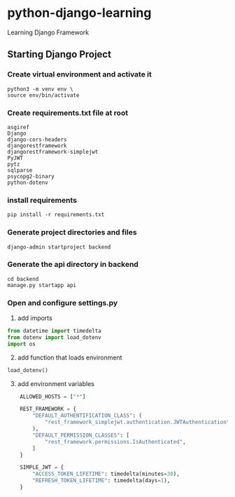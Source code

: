 # python-django-learning
Learning Django Framework

## Starting Django Project

### Create virtual environment and activate it

```shell
python3 -m venv env \
source env/bin/activate 	
```

### Create requirements.txt file at root

```text
asgiref 
Django 
django-cors-headers 
djangorestframework 
djangorestframework-simplejwt 
PyJWT 
pytz 
sqlparse 
psycopg2-binary 
python-dotenv 
```

### install requirements

```shell
pip install -r requirements.txt
```

### Generate project directories and files

```shell
django-admin startproject backend
```

### Generate the api directory in backend

```shell
cd backend
manage.py startapp api
```

### Open and configure settings.py
1. add imports

```python
from datetime import timedelta
from dotenv import load_dotenv
import os
```

2. add function that loads environment

```python
load_dotenv()
```

3. add environment variables
```python
	ALLOWED_HOSTS = ["*"]

	REST_FRAMEWORK = {
	    "DEFAULT_AUTHENTIFICATION_CLASS": (
	        "rest_framework_simplejwt.authentication.JWTAuthentication",
	    ),
	    "DEFAULT_PERMISSION_CLASSES": [
	        "rest_framework.permissions.IsAuthenticated",
	    ]
	}

	SIMPLE_JWT = {
	    "ACCESS_TOKEN_LIFETIME": timedelta(minutes=30),
	    "REFRESH_TOKEN_LIFETIME": timedelta(days=1),
	}
```








